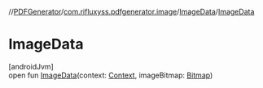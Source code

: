 //[PDFGenerator](../../../index.md)/[com.rifluxyss.pdfgenerator.image](../index.md)/[ImageData](index.md)/[ImageData](-image-data.md)

# ImageData

[androidJvm]\
open fun [ImageData](-image-data.md)(context: [Context](https://developer.android.com/reference/kotlin/android/content/Context.html), imageBitmap: [Bitmap](https://developer.android.com/reference/kotlin/android/graphics/Bitmap.html))
